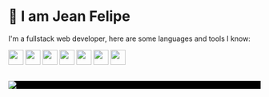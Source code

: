 # 👋 I am Jean Felipe

I'm a fullstack web developer, here are some languages and tools ​​I know:
<br>
<div style="display:flexbox">
  <img src="https://cdn.jsdelivr.net/gh/devicons/devicon@latest/icons/html5/html5-original.svg" style="height: 30px"/>      
  <img src="https://cdn.jsdelivr.net/gh/devicons/devicon@latest/icons/css3/css3-original.svg" style="height: 30px"/>
  <img src="https://cdn.jsdelivr.net/gh/devicons/devicon@latest/icons/javascript/javascript-original.svg" style="height: 30px"/>
  <img src="https://cdn.jsdelivr.net/gh/devicons/devicon@latest/icons/react/react-original.svg" style="height: 30px"/>
  <img src="https://cdn.jsdelivr.net/gh/devicons/devicon@latest/icons/typescript/typescript-original.svg" style="height: 30px"/>
  <img src="https://cdn.jsdelivr.net/gh/devicons/devicon@latest/icons/tailwindcss/tailwindcss-original.svg" style="height: 30px"/>
  <img src="https://cdn.jsdelivr.net/gh/devicons/devicon@latest/icons/nodejs/nodejs-original-wordmark.svg" style="height: 30px">
<div/>
  
##

<div style="background-color:black;">
  <a 
    href="https://www.linkedin.com/in/jean-felipe-69b94a24b/"><img src="https://img.shields.io/badge/-LinkedIn-%230077B5?style=for-the-badge&logo=linkedin&logoColor=white" target="_blank">   <a/>
<div/>
